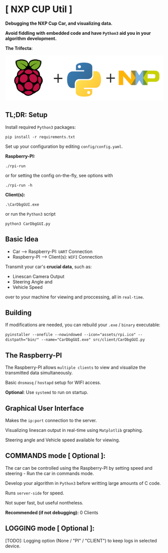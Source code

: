 # [ NXP CUP Util ]

**Debugging the NXP Cup Car, and visualizing data.**

**Avoid fiddling with embedded code and have `Python3` aid you in your algorithm development.**

**The Trifecta**:

![](assets/trifecta.png)

## **TL;DR: Setup**
Install required `Python3` packages:

```
pip install -r requirements.txt
```

Set up your configuration by editing `config/config.yaml`.

**Raspberry-PI:**

```
./rpi-run
```
or for setting the config on-the-fly, see options with
```
./rpi-run -h
```

**Client(s):**

```
.\CarDbgGUI.exe
```
or run the `Python3` script
```
python3 CarDbgGUI.py
```

## **Basic Idea**

* Car --> Raspberry-PI: `UART` Connection
* Raspberry-PI --> Client(s): `WIFI` Connection

Transmit your car's **crucial data**, such as:
  * Linescan Camera Output
  * Steering Angle and
  * Vehicle Speed

over to your machine for viewing and proccessing, all in `real-time`.

## **Building**

If modifications are needed, you can rebuild your `.exe` / `binary` executable:

```
pyinstaller --onefile --nowindowed --icon="assets/rpi.ico" --distpath="bin/" --name="CarDbgGUI.exe" src/client/CarDbgGUI.py
```

## **The Raspberry-PI**

The Raspberry-PI allows `multiple clients` to view and visualize the transmitted data
simultaneously.

Basic `dnsmasq` / `hostapd` setup for WIFI access.

**Optional**: Use `systemd` to run on startup.

## **Graphical User Interface**

Makes the `ip:port` connection to the server.

Visualizing linescan output in real-time using `Matplotlib` graphing.

Steering angle and Vehicle speed available for viewing.

## **COMMANDS mode [ Optional ]:**

The car can be controlled using the Raspberry-PI by setting speed and steering - Run the car in commands mode.

Develop your algorithm in `Python3` before writting large amounts of C code.

Runs `server-side` for speed.

Not super fast, but useful nontheless.

**Recommended (if not debugging):** 0 Clients

## **LOGGING mode [ Optional ]:**

[TODO]: Logging option (None / "PI" / "CLIENT") to keep logs in selected device.
